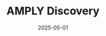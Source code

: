 ---  
layout: startup_page  
title: "AMPLY Discovery"  
id: "amplydiscovery.com"  
permalink: "/amplydiscoveryamplydiscovery.com05012025/"  
website: "https://amplydiscovery.com/"  
funding_round: "Seed"  
funding_amount: "$1.75M"  
investors: "Twin Path Ventures, Venture Science, Co-fund NI, British Business Bank, QUBIS Limited"  
about: "AMPLY Discovery is an AI-driven drug discovery platform leveraging AI, Next Generation Sequencing, and Synthetic Biology to accelerate the discovery of cures for diseases caused by genetic variations. Its platform analyzes biological molecules, identifies treatment targets, and bio-prints molecules for testing and improvement. This approach aims to create a faster, cheaper, and more scalable drug discovery process."  
markets: "Biotechnology, AI, Drug Discovery, Anti-infectives, Healthcare, Genomics, Cancer, Biologics, Metabolic Diseases"  
hq: "Belfast, Northern Ireland, United Kingdom"  
founded_year: "2021"  
linkedin: "https://www.linkedin.com/company/amply-discovery"  
twitter: ""  
instagram: ""  
facebook: ""  
crunchbase: "https://www.crunchbase.com/organization/amply-discovery?utm_source=linkedin&utm_medium=referral&utm_campaign=linkedin_companies&utm_content=profile_cta_anon&trk=funding_crunchbase"  
pitchbook: "https://pitchbook.com/profiles/company/509237-56"  

date_display: "01-May-2025"  
date: "2025-05-01"

# SEO Optimization  
meta_title: "AMPLY Discovery - Seed Funding ($1.75M)"  
meta_description: "AMPLY Discovery, AMPLY Discovery is an AI-driven drug discovery platform leveraging AI, Next Generation Sequencing, and Synthetic Biology to accelerate the discovery o..."  
meta_keywords: "AMPLY Discovery, Biotechnology, AI, Drug Discovery, Anti-infectives, Healthcare, Genomics, Cancer, Biologics, Metabolic Diseases, Seed funding"  
canonical_url: "https://startup.projectstartups.com/amplydiscoveryamplydiscovery.com05012025/"  
---